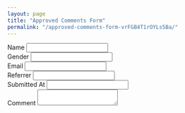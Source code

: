 ```yaml
---
layout: page
title: "Approved Comments Form"
permalink: "/approved-comments-form-vrFGB4T1rOYLs5Ba/"
---
```


<form data-netlify="true" action="/thank-you/" method="POST" netlify-honeypot="gender" name="approved-comments">
    <div>
        <label for="name">Name</label>
        <input id="name" name="name" required type="text"/>
    </div>
    <div>
        <label for="gender">Gender</label>
        <input id="gender" name="gender" type="text"/>
    </div>
    <div>
        <label for="email">Email</label>
        <input id="email" name="email" required type="email"/>
    </div>
    <div>
        <label for="referrer">Referrer</label>
        <input id="referrer" name="referrer" required type="text"/>
    </div>
    <div>
        <label for="submitted_at">Submitted At</label>
        <input id="submitted_at" name="submitted_at" required type="text"/>
    </div>
    <div>
        <label for="comment">Comment</label>
        <textarea id="comment" name="comment" required></textarea>
    </div>
</form>
